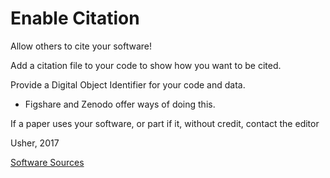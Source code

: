 # Enable Citation

Allow others to cite your software!

Add a citation file to your code to show how you want to be cited.

Provide a Digital Object Identifier for your code and data. 
 - Figshare and Zenodo offer ways of doing this. 

If a paper uses your software, or part if it, without credit, contact the editor

Usher, 2017

[Software Sources](sources.md)
